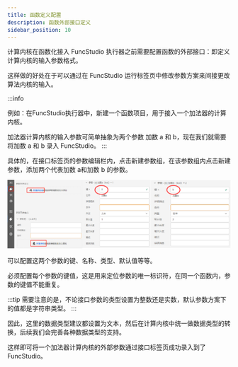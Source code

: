 ```yaml
---
title: 函数定义配置
description: 函数外部接口定义
sidebar_position: 10
---
```



计算内核在函数化接入 FuncStudio 执行器之前需要配置函数的外部接口：即定义计算内核的输入参数格式。

这样做的好处在于可以通过在 FuncStudio 运行标签页中修改参数方案来间接更改算法内核的输入。

:::info

例如：在FuncStudio执行器中，新建一个函数项目，用于接入一个加法器的计算内核。

加法器计算内核的输入参数可简单抽象为两个参数  加数 a 和 b，现在我们就需要将加数 a 和 b 录入 FuncStudio。
:::

具体的，在接口标签页的参数编辑栏内，点击新建参数组，在该参数组内点击新建参数，添加两个代表加数 a和加数 b 的参数。

![函数外部接口配置](./函数外部接口配置.png "函数外部接口配置")

可以配置这两个参数的键、名称、类型、默认值等等。

必须配置每个参数的键值，这是用来定位参数的唯一标识符，在同一个函数内，参数的键值不能重复。

:::tip
需要注意的是，不论接口参数的类型设置为整数还是实数，默认参数方案下的值都是字符串类型。
::: 

因此，这里的数据类型建议都设置为文本，然后在计算内核中统一做数据类型的转换，后续我们会完善各种数据类型的支持。

这样即可将一个加法器计算内核的外部参数通过接口标签页成功录入到了FuncStudio。